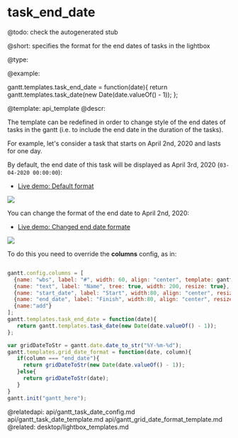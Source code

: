 task_end_date
=============

@todo:
	check the autogenerated stub


@short:
	specifies the format for the end dates of tasks in the lightbox

@type:

@example:

gantt.templates.task_end_date = function(date){
   return gantt.templates.task_date(new Date(date.valueOf() - 1)); 
};

@template:	api_template
@descr:

The template can be redefined in order to change style of the end dates of tasks in the gantt (i.e. to include the end date in the duration of the tasks).

For example, let's consider a task that starts on April 2nd, 2020 and lasts for one day.

By default, the end date of this task will be displayed as April 3rd, 2020 (`03-04-2020 00:00:00`):

- [Live demo: Default format](https://snippet.dhtmlx.com/24f73d6ec)

<img  src="api/task_end_date_template_default.png"/>


You can change the format of the end date to April 2nd, 2020:

- [Live demo: Changed end date formate](https://snippet.dhtmlx.com/f2c801d3d)

<img  src="api/task_end_date_template.png"/>

To do this you need to override the **columns** config, as in:

~~~js

gantt.config.columns = [
  {name: "wbs", label: "#", width: 60, align: "center", template: gantt.getWBSCode},
  {name: "text", label: "Name", tree: true, width: 200, resize: true},
  {name: "start_date", label: "Start", width:80, align: "center", resize: true},
  {name: "end_date", label: "Finish", width:80, align: "center", resize: true},	
  {name:"add"}
];
gantt.templates.task_end_date = function(date){
   return gantt.templates.task_date(new Date(date.valueOf() - 1)); 
};

var gridDateToStr = gantt.date.date_to_str("%Y-%m-%d");
gantt.templates.grid_date_format = function(date, column){
   if(column === "end_date"){
     return gridDateToStr(new Date(date.valueOf() - 1)); 
   }else{
     return gridDateToStr(date); 
   }
}
gantt.init("gantt_here");

~~~


@relatedapi:
	api/gantt_task_date_config.md
    api/gantt_task_date_template.md
    api/gantt_grid_date_format_template.md
@related:
	desktop/lightbox_templates.md